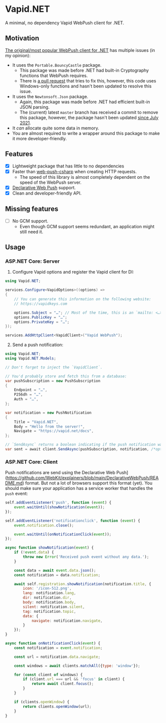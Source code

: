 # Vapid.NET

A minimal, no dependency Vapid WebPush client for .NET.

## Motivation

[The original/most popular WebPush client for .NET](https://github.com/web-push-libs/web-push-csharp) has multiple
issues (in my opinion):

- It uses the `Portable.BouncyCastle` package.
	- This package was made before .NET had built-in Cryptography functions that WebPush requires.
	- There is [a pull request](https://github.com/web-push-libs/web-push-csharp/pull/75) that tries to fix this,
	  however, this code uses Windows-only functions and hasn't been updated to resolve this issue.
- It uses the `Newtonsoft.Json` package.
	- Again, this package was made before .NET had efficient built-in JSON parsing.
	- The (current) latest `master` branch has received a commit to remove this package, however, the package hasn't
	  been updated [since July 2021](https://github.com/web-push-libs/web-push-csharp/releases/tag/v1.0.12).
- It *can* allocate quite some data in memory.
- You are almost required to write a wrapper around this package to make it more developer-friendly.

## Features

- [x] Lightweight package that has little to no dependencies
- [x] Faster than [web-push-csharp](https://github.com/web-push-libs/web-push-csharp) when creating HTTP requests.
	- The speed of this library is almost completely dependent on the speed of the WebPush server.
- [x] [Declarative Web Push](https://github.com/WebKit/explainers/blob/main/DeclarativeWebPush/README.md) support.
- [x] Clean and developer-friendly API.

## Missing features

- [ ] No GCM support.
	- Even though GCM support seems redundant, an application might still need it.

## Usage

### ASP.NET Core: Server

1. Configure Vapid options and register the Vapid client for DI:

```csharp
using Vapid.NET;

services.Configure<VapidOptions>((options) =>
{
	// You can generate this information on the following website:
	// https://vapidkeys.com

	options.Subject = "…"; // Most of the time, this is an `mailto: <…>` address.
	options.PublicKey = "…";
	options.PrivateKey = "…";
});

services.AddHttpClient<VapidClient>("Vapid WebPush");
```

2. Send a push notification:

```csharp
using Vapid.NET;
using Vapid.NET.Models;

// Don't forget to inject the `VapidClient`.

// You'd probably store and fetch this from a database:
var pushSubscription = new PushSubscription
{
	Endpoint = "…",
	P256dh = "…",
	Auth = "…",
};

var notification = new PushNotification
{
	Title = "Vapid.NET",
	Body = "Hello from the server!",
	Navigate = "https://vapid.net/docs",
};

// `SendAsync` returns a boolean indicating if the push notification was sent.
var sent = await client.SendAsync(pushSubscription, notification, /*optional:*/ cancellationToken);
```

### ASP.NET Core: Client

Push notifications are send using the Declarative Web
Push](https://github.com/WebKit/explainers/blob/main/DeclarativeWebPush/README.md) format. But not a lot of browsers
support this format (yet). You should make sure your application has a service worker that handles the `push` event:

```js
self.addEventListener('push', function (event) {
	event.waitUntil(showNotification(event));
});

self.addEventListener('notificationclick', function (event) {
	event.notification.close();

	event.waitUntil(onNotificationClick(event));
});

async function showNotification(event) {
	if (!event.data) {
		throw new Error('Received push event without any data.');
	}

	const data = await event.data.json();
	const notification = data.notification;

	await self.registration.showNotification(notification.title, {
		icon: '/icon-512.png',
		lang: notification.lang,
		dir: notification.dir,
		body: notification.body,
		silent: notification.silent,
		tag: notification.topic,
		data: {
			navigate: notification.navigate,
		}
	});
}

async function onNotificationClick(event) {
	const notification = event.notification;

	const url = notification.data.navigate;

	const windows = await clients.matchAll({type: 'window'});

	for (const client of windows) {
		if (client.url === url && 'focus' in client) {
			return await client.focus();
		}
	}

	if (clients.openWindow) {
		return clients.openWindow(url);
	}
}
```
